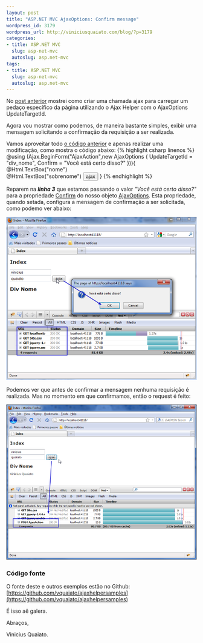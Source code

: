 ```yaml
---
layout: post
title: "ASP.NET MVC AjaxOptions: Confirm message"
wordpress_id: 3179
wordpress_url: http://viniciusquaiato.com/blog/?p=3179
categories:
- title: ASP.NET MVC
  slug: asp-net-mvc
  autoslug: asp.net-mvc
tags:
- title: ASP.NET MVC
  slug: asp-net-mvc
  autoslug: asp.net-mvc
---
```

No [post anterior](http://viniciusquaiato.com/blog/asp-net-mvc-ajaxoptions-e-updatetargetid/) mostrei como criar uma chamada ajax para carregar um pedaço específico da página utilizando o Ajax Helper com o AjaxOptions UpdateTargetId.

Agora vou mostrar como podemos, de maneira bastante simples, exibir uma mensagem solicitando a confirmação da requisição a ser realizada.

Vamos aproveitar todo [o código anterior](http://viniciusquaiato.com/blog/asp-net-mvc-ajaxoptions-e-updatetargetid/) e apenas realizar uma modificação, como mostra o código abaixo:
{% highlight csharp linenos %}
@using (Ajax.BeginForm("AjaxAction",new AjaxOptions {
						UpdateTargetId = "div_nome",
						Confirm = "Você está certo disso?" })){
	@Html.TextBox("nome")<br />
	@Html.TextBox("sobrenome")
	<input type="submit" value="ajax" />
}
{% endhighlight %}

Reparem na **_linha 3_** que estamos passando o valor *"Você está certo disso?"* para a propriedade [Confirm](http://msdn.microsoft.com/en-us/library/system.web.mvc.ajax.ajaxoptions.confirm.aspx) do nosso objeto [AjaxOptions](http://msdn.microsoft.com/en-us/library/system.web.mvc.ajax.ajaxoptions.aspx).
Esta propriedade, quando setada, configura a mensagem de confirmação a ser solicitada, como podemo ver abaixo:

<img src="/images_posts/Ajax-Helper-Confirm-Message.png" class="post_img" title="ASP.NET MVC AjaxHelper Confirm Message" alt="ASP.NET MVC AjaxHelper Confirm Message" />

Podemos ver que antes de confirmar a mensagem nenhuma requisição é realizada. Mas no momento em que confirmamos, então o request é feito:

<img src="/images_posts/Ajax-Helper-Confirm-Message-2.png" class="post_img" title="ASP.NET MVC AjaxHelper Confirm Message request" alt="ASP.NET MVC AjaxHelper Confirm Message request" />


### Código fonte
O fonte deste e outros exemplos estão no Github: [https://github.com/vquaiato/ajaxhelpersamples](https://github.com/vquaiato/ajaxhelpersamples)

É isso aê galera.

Abraços,

Vinicius Quaiato.
